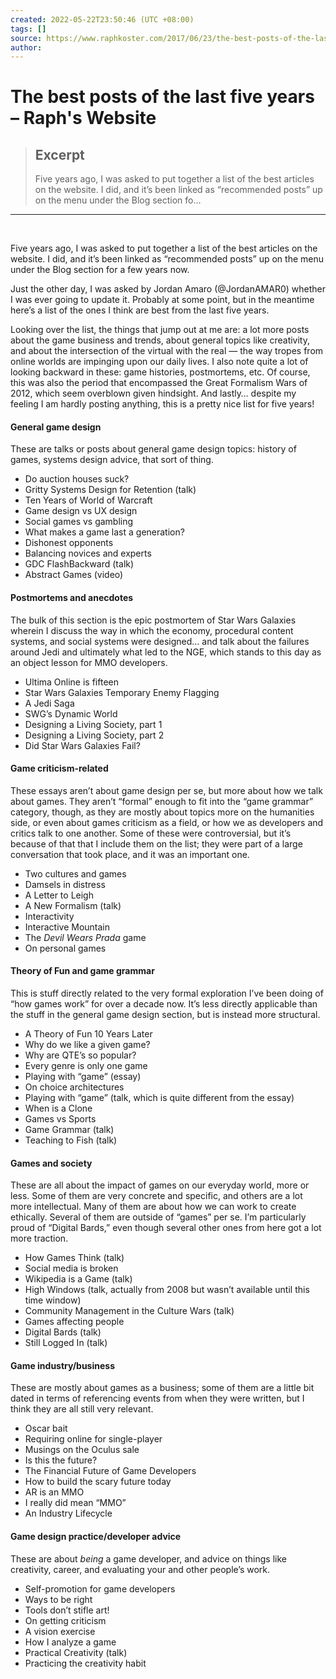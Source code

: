 ```yaml
---
created: 2022-05-22T23:50:46 (UTC +08:00)
tags: []
source: https://www.raphkoster.com/2017/06/23/the-best-posts-of-the-last-five-years/
author: 
---
```


# The best posts of the last five years – Raph's Website

> ## Excerpt
> Five years ago, I was asked to put together a list of the best articles on the website. I did, and it’s been linked as “recommended posts” up on the menu under the Blog section fo…

---
 

Five years ago, I was asked to put together a list of the best articles on the website. I did, and it’s been linked as “recommended posts” up on the menu under the Blog section for a few years now.

Just the other day, I was asked by Jordan Amaro (@JordanAMAR0) whether I was ever going to update it. Probably at some point, but in the meantime here’s a list of the ones I think are best from the last five years.

Looking over the list, the things that jump out at me are: a lot more posts about the game business and trends, about general topics like creativity, and about the intersection of the virtual with the real — the way tropes from online worlds are impinging upon our daily lives. I also note quite a lot of looking backward in these: game histories, postmortems, etc. Of course, this was also the period that encompassed the Great Formalism Wars of 2012, which seem overblown given hindsight. And lastly… despite my feeling I am hardly posting anything, this is a pretty nice list for five years!

#### General game design

These are talks or posts about general game design topics: history of games, systems design advice, that sort of thing.

-   Do auction houses suck? 
-   Gritty Systems Design for Retention (talk)
-   Ten Years of World of Warcraft
-   Game design vs UX design
-   Social games vs gambling
-   What makes a game last a generation?
-   Dishonest opponents
-   Balancing novices and experts
-   GDC FlashBackward (talk)
-   Abstract Games (video)

#### Postmortems and anecdotes

The bulk of this section is the epic postmortem of Star Wars Galaxies wherein I discuss the way in which the economy, procedural content systems, and social systems were designed… and talk about the failures around Jedi and ultimately what led to the NGE, which stands to this day as an object lesson for MMO developers.

-   Ultima Online is fifteen
-   Star Wars Galaxies Temporary Enemy Flagging
-   A Jedi Saga
-   SWG’s Dynamic World
-   Designing a Living Society, part 1
-   Designing a Living Society, part 2
-   Did Star Wars Galaxies Fail?

#### Game criticism-related

These essays aren’t about game design per se, but more about how we talk about games. They aren’t “formal” enough to fit into the “game grammar” category, though, as they are mostly about topics more on the humanities side, or even about games criticism as a field, or how we as developers and critics talk to one another. Some of these were controversial, but it’s because of that that I include them on the list; they were part of a large conversation that took place, and it was an important one.

-   Two cultures and games
-   Damsels in distress
-   A Letter to Leigh
-   A New Formalism (talk)
-   Interactivity
-   Interactive Mountain
-   The _Devil Wears Prada_ game
-   On personal games

#### Theory of Fun and game grammar

This is stuff directly related to the very formal exploration I’ve been doing of “how games work” for over a decade now. It’s less directly applicable than the stuff in the general game design section, but is instead more structural.

-   A Theory of Fun 10 Years Later
-   Why do we like a given game?
-   Why are QTE’s so popular?
-   Every genre is only one game
-   Playing with “game” (essay)
-   On choice architectures
-   Playing with “game” (talk, which is quite different from the essay)
-   When is a Clone
-   Games vs Sports
-   Game Grammar (talk)
-   Teaching to Fish (talk)

#### Games and society

These are all about the impact of games on our everyday world, more or less. Some of them are very concrete and specific, and others are a lot more intellectual. Many of them are about how we can work to create ethically. Several of them are outside of “games” per se. I’m particularly proud of “Digital Bards,” even though several other ones from here got a lot more traction.

-   How Games Think (talk)
-   Social media is broken
-   Wikipedia is a Game (talk)
-   High Windows (talk, actually from 2008 but wasn’t available until this time window)
-   Community Management in the Culture Wars (talk)
-   Games affecting people
-   Digital Bards (talk)
-   Still Logged In (talk)

#### Game industry/business

These are mostly about games as a business; some of them are a little bit dated in terms of referencing events from when they were written, but I think they are all still very relevant.

-   Oscar bait
-   Requiring online for single-player
-   Musings on the Oculus sale
-   Is this the future?
-   The Financial Future of Game Developers
-   How to build the scary future today
-   AR is an MMO
-   I really did mean “MMO”
-   An Industry Lifecycle

#### Game design practice/developer advice

These are about _being_ a game developer, and advice on things like creativity, career, and evaluating your and other people’s work.

-   Self-promotion for game developers
-   Ways to be right
-   Tools don’t stifle art!
-   On getting criticism
-   A vision exercise
-   How I analyze a game
-   Practical Creativity (talk)
-   Practicing the creativity habit
